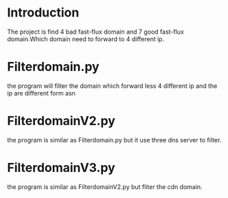 Introduction
============
The project is find 4 bad fast-flux domain and 7 good fast-flux domain.Which domain need to forward to 4 different ip.



Filterdomain.py
===============
the program will filter the domain which forward less 4 different ip and the ip are different form asn

FilterdomainV2.py
=================

the program is similar as Filterdomain.py but it use three dns server to filter.

FilterdomainV3.py
=================

the program is similar as FilterdomainV2.py but fliter the cdn domain.

